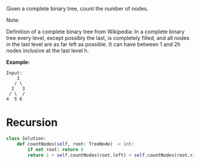 Given a complete binary tree, count the number of nodes.

Note:

Definition of a complete binary tree from Wikipedia:
In a complete binary tree every level, except possibly the last, is completely filled, and all nodes in the last level are as far left as possible. It can have between 1 and 2h nodes inclusive at the last level h.

**Example:**
```
Input: 
    1
   / \
  2   3
 / \  /
4  5 6
```
# Recursion
```python
class Solution:
    def countNodes(self, root: TreeNode) -> int:
        if not root: return 0
        return 1 + self.countNodes(root.left) + self.countNodes(root.right)
```
